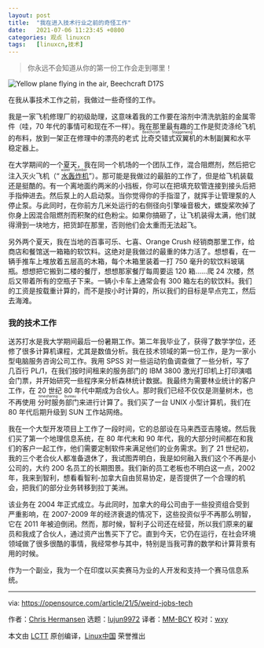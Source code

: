 ```yaml
---
layout: post
title:	"我在进入技术行业之前的奇怪工作"
date:	2021-07-06 11:23:45 +0800 
categories:	观点 linuxcn 
tags:	[linuxcn,技术]
---
```




> 
> 你永远不会知道从你的第一份工作会走到哪里！
> 
> 
> 


![Yellow plane flying in the air, Beechcraft D17S](/Asserts/Images//attachment/album/202107/06/112346wptqwcrzgcwrpn2h.jpg "Yellow plane flying in the air, Beechcraft D17S")


在我从事技术工作之前，我做过一些奇怪的工作。


我是一家飞机修理厂的初级助理，这意味着我的工作要在溶剂中清洗肮脏的金属零件（哇，70 年代的事情可和现在不一样）。我在那里最有趣的工作是熨烫涤纶飞机的布料，放到一架正在修理中的漂亮的老式<ruby> 比奇交错式双翼机 <rt>  Beechcraft Staggerwing </rt></ruby>的木制副翼和水平稳定器上。


在大学期间的一个夏天，我在同一个机场的一个团队工作，混合阻燃剂，然后把它注入灭火飞机（“<ruby> <a href="https://worldairphotography.wordpress.com/2016/08/22/air-tanker-history-in-canada-part-one/amp/">  水轰炸机 </a> <rt>  water bomber </rt></ruby>”）。那可能是我做过的最脏的工作了，但是给飞机装载还是挺酷的。有一个离地面约两米的小挡板，你可以在把填充软管连接到接头后把手指伸进去。然后泵上的人启动泵。当你觉得你的手指湿了，就挥手让管理泵的人停止泵。与此同时，在你前方几米处运行的右侧径向引擎噪音极大，螺旋桨吹掉了你身上因混合阻燃剂而积聚的红色粉尘。如果你搞砸了，让飞机装得太满，他们就得滑到一块地方，把货卸在那里，否则他们会太重而无法起飞。


另外两个夏天，我在当地的百事可乐、七喜、Orange Crush 经销商那里工作，给商店和餐馆送一箱箱的软饮料。这绝对是我做过的最重的体力活了。想想看，在一辆手推车上堆放着五层高的木箱，每个木箱里装着一打 750 毫升的软饮料玻璃瓶。想想把它搬到二楼的餐厅，想想那家餐厅每周要运 120 箱……爬 24 次楼，然后又带着所有的空瓶子下来。一辆小卡车上通常会有 300 箱左右的软饮料。我们的工资是按载重计算的，而不是按小时计算的，所以我们的目标是早点完工，然后去海滩。


### 我的技术工作


送苏打水是我大学期间最后一份暑期工作。第二年我毕业了，获得了数学学位，还修了很多计算机课程，尤其是数值分析。我在技术领域的第一份工作，是为一家小型电脑服务咨询公司工作。我用 SPSS 对一些运动钓鱼调查做了一些分析，写了几百行 PL/1，在我们按时间租来的服务部门的 IBM 3800 激光打印机上打印演唱会门票，并开始研究一些程序来分析森林统计数据。我最终为需要林业统计的客户工作，在 20 世纪 80 年代中期成为合伙人。那时我们已经不仅仅是测量树木，也不再使用<ruby> 分时服务部门 <rt>  timesharing bureau </rt></ruby>来进行计算了。我们买了一台 UNIX 小型计算机，我们在 80 年代后期升级到 SUN 工作站网络。


我在一个大型开发项目上工作了一段时间，它的总部设在马来西亚吉隆坡。然后我们买了第一个地理信息系统，在 80 年代末和 90 年代，我的大部分时间都在和我们的客户一起工作，他们需要定制软件来满足他们的业务需求。到了 21 世纪初，我的三个老合伙人都准备退休了，我试图弄明白，我是如何融入我们这个不再是小公司的，大约 200 名员工的长期图景。我们新的员工老板也不明白这一点，2002 年，我来到智利，想看看智利-加拿大自由贸易协定，是否提供了一个合理的机会，把我们的部分业务转移到拉丁美洲。


该业务在 2004 年正式成立。与此同时，加拿大的母公司由于一些投资组合受到严重影响，在 2007-2009 年的经济衰退的情况下，这些投资似乎不再那么明智，它在 2011 年被迫倒闭。然而，那时候，智利子公司还在经营，所以我们原来的雇员和我成了合伙人，通过资产出售买下了它。直到今天，它仍在运行，在社会环境领域做了很多很酷的事情，我经常参与其中，特别是当我可靠的数学和计算背景有用的时候。


作为一个副业，我为一个在印度以买卖赛马为业的人开发和支持一个赛马信息系统。




---


via: <https://opensource.com/article/21/5/weird-jobs-tech>


作者：[Chris Hermansen](https://opensource.com/users/clhermansen) 选题：[lujun9972](https://github.com/lujun9972) 译者：[MM-BCY](https://github.com/MM-BCY) 校对：[wxy](https://github.com/wxy)


本文由 [LCTT](https://github.com/LCTT/TranslateProject) 原创编译，[Linux中国](https://linux.cn/) 荣誉推出
